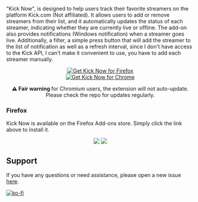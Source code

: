 <p>
"Kick Now", is designed to help users track their favorite streamers on the platform Kick.com (Not affiliated). It allows users to add or remove streamers from their list, and it automatically updates the status of each streamer, indicating whether they are currently live or offline. The add-on also provides notifications (Windows notification) when a streamer goes live. Additionally, a filter, a simple press button that will add the streamer to the list of notification as well as a refresh interval, since I don't have access to the Kick API, I can't make it convenient to use, you have to add each streamer manually.
  
</p>

<p align="center">
  <a href="https://addons.mozilla.org/en-GB/firefox/addon/kick-now/">
  <img src="https://img.shields.io/amo/v/kick-now?label=Download%20Firefox&logo=Firefox-Browser&style=for-the-badge" alt="Get Kick Now for Firefox"></a>
  <br>
  <a href="https://github.com/RoyRiv3r/KickNow/releases/latest"><img src="https://img.shields.io/github/downloads/RoyRiv3r/KickNow/latest/Kick-now-1.6.chromium.zip?style=for-the-badge&logo=GoogleChrome&label=DOWNLOAD%20CHROMIUM&color=blue" alt="Get Kick Now for Chrome"></a>
 <p align="center"><b>⚠️ Fair warning </b> for Chromium users, the extension will not auto-update. Please check the repo for updates regularly.
</p>
</p>



### Firefox

Kick Now is available on the Firefox Add-ons store. Simply click the link above to install it.

<p>
    <center><img src="https://addons.mozilla.org/user-media/previews/full/295/295399.png?modified=1707292072">
<img src="https://addons.mozilla.org/user-media/previews/full/295/295400.png?modified=1707292075"></center>
</p>

## Support

If you have any questions or need assistance, please open a new issue [here](https://github.com/RoyRiv3r/KickNow/issues/new).

[![ko-fi](https://ko-fi.com/img/githubbutton_sm.svg)](https://ko-fi.com/royriver)
